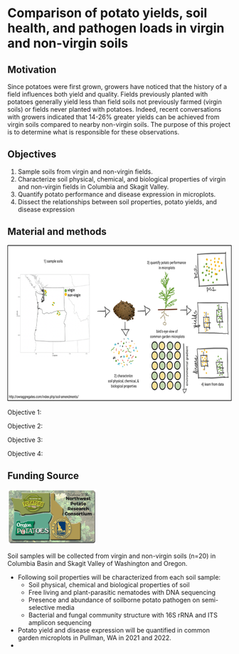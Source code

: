 # Comparison of potato yields, soil health, and pathogen loads in virgin and non-virgin soils
## Motivation
Since potatoes were first grown, growers have noticed that the history of a field influences both yield and quality. Fields previously planted with potatoes generally yield less than field soils not previously farmed (virgin soils) or fields never planted with potatoes. Indeed, recent conversations with growers indicated that 14-26% greater yields can be achieved from virgin soils compared to nearby non-virgin soils. The purpose of this project is to determine what is responsible for these observations.  
## Objectives 
1. Sample soils from virgin and non-virgin fields.
2. Characterize soil physical, chemical, and biological properties of virgin and non-virgin fields in Columbia and Skagit Valley.
3. Quantify potato performance and disease expression in microplots.
4. Dissect the relationships between soil properties, potato yields, and disease expression 
## Material and methods
<p align="left">
  <img width="700" height="350" src="Flowchart.png">
  </p>
Objective 1:

Objective 2:

Objective 3: 

Objective 4: 

## Funding Source
<p align="left">
  <img width="200" height="125" src="ConsortiumBanner2.png">
  </p>


Soil samples will be collected from virgin and non-virgin soils (n=20) in Columbia Basin and Skagit Valley of Washington and Oregon.
* Following soil properties will be characterized from each soil sample:
  * Soil physical, chemical and biological properties of soil
  * Free living and plant-parasitic nematodes with DNA sequencing
  * Presence and abundance of soilborne potato pathogen on semi-selective media
  * Bacterial and fungal community structure with 16S rRNA and ITS amplicon sequencing
* Potato yield and disease expression will be quantified in common garden microplots in Pullman, WA in 2021 and 2022.
* 
